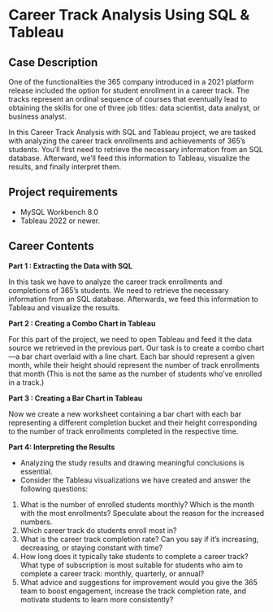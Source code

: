 # Career Track Analysis Using SQL & Tableau

## Case Description

One of the functionalities the 365 company introduced in a 2021 platform release included the option for student enrollment in a career track. The tracks represent an ordinal sequence of courses that eventually lead to obtaining the skills for one of three job titles: data scientist, data analyst, or business analyst.

In this Career Track Analysis with SQL and Tableau project, we are tasked with analyzing the career track enrollments and achievements of 365’s students. You’ll first need to retrieve the necessary information from an SQL database. Afterward, we’ll feed this information to Tableau, visualize the results, and finally interpret them.

## Project requirements

* MySQL Workbench 8.0
* Tableau 2022 or newer.

## Career Contents
**Part 1 : Extracting the Data with SQL**
  
In this task we have to analyze the career track enrollments and completions of 365’s students. We need to retrieve the necessary information from an SQL database. Afterwards, we feed this information to Tableau and visualize the results.

**Part 2 : Creating a Combo Chart in Tableau**

For this part of the project, we need to open Tableau and feed it the data source we retrieved in the previous part. Our task is to create a combo chart—a bar chart overlaid with a line chart. Each bar should represent a given month, while their height should represent the number of track enrollments that month (This is not the same as the number of students who’ve enrolled in a track.)

**Part 3 : Creating a Bar Chart in Tableau**

Now we create a new worksheet containing a bar chart with each bar representing a different completion bucket and their height corresponding to the number of track enrollments completed in the respective time.

**Part 4: Interpreting the Results**

* Analyzing the study results and drawing meaningful conclusions is essential.
*  Consider the Tableau visualizations we have created and answer the following questions:  

1. What is the number of enrolled students monthly? Which is the month with the most enrollments? Speculate about the reason for the increased numbers.
2. Which career track do students enroll most in?
3. What is the career track completion rate? Can you say if it’s increasing, decreasing, or staying constant with time?
4. How long does it typically take students to complete a career track? What type of subscription is most suitable for students who aim to complete a career track: monthly, quarterly, or annual?
5. What advice and suggestions for improvement would you give the 365 team to boost engagement, increase the track completion rate, and motivate students to learn more consistently? 
